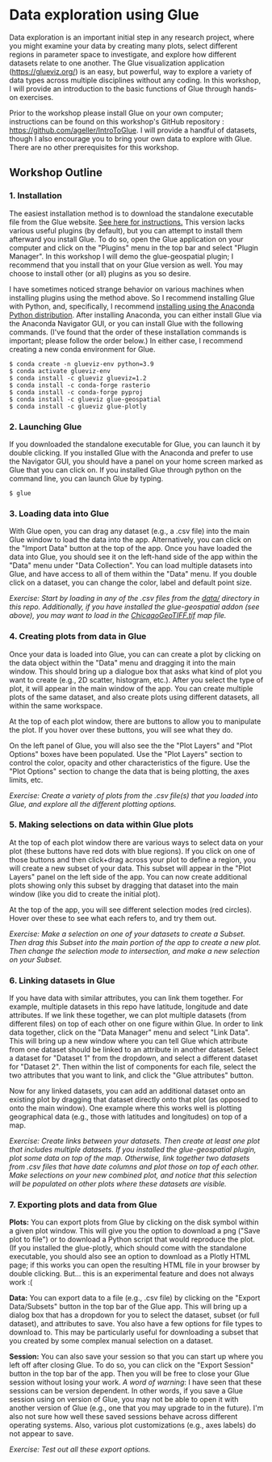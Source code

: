 # Data exploration using Glue

Data exploration is an important initial step in any research project, where you might examine your data by creating many plots, select different regions in parameter space to investigate, and explore how different datasets relate to one another.  The Glue visualization application (https://glueviz.org/) is an easy, but powerful, way to explore a variety of data types across multiple disciplines without any coding.  In this workshop, I will provide an introduction to the basic functions of Glue through hands-on exercises.  

Prior to the workshop please install Glue on your own computer; instructions can be found on this workshop's GitHub repository : https://github.com/ageller/IntroToGlue.  I will provide a handful of datasets, though I also encourage you to bring your own data to explore with Glue.  There are no other prerequisites for this workshop.


## Workshop Outline

### 1. Installation

The easiest installation method is to download the standalone executable file from the Glue website.  [See here for instructions.](https://glueviz.readthedocs.io/en/stable/installation/standalone.html)  This version lacks various useful plugins (by default), but you can attempt to install them afterward you install Glue.  To do so, open the Glue application on your computer and click on the "Plugins" menu in the top bar and select "Plugin Manager".  In this workshop I will demo the glue-geospatial plugin; I recommend that you install that on your Glue version as well.  You may choose to install other (or all) plugins as you so desire.  

I have sometimes noticed strange behavior on various machines when installing plugins using the method above.  So I recommend installing Glue with Python, and, specifically, I recommend [installing using the Anaconda Python distribution](https://glueviz.readthedocs.io/en/stable/installation/conda.html).  After installing Anaconda, you can either install Glue via the Anaconda Navigator GUI, or you can install Glue with the following commands.  (I've found that the order of these installation commands is important; please follow the order below.)  In either case, I recommend creating a new conda environment for Glue.


```
$ conda create -n glueviz-env python=3.9
$ conda activate glueviz-env
$ conda install -c glueviz glueviz=1.2
$ conda install -c conda-forge rasterio
$ conda install -c conda-forge pyproj
$ conda install -c glueviz glue-geospatial 
$ conda install -c glueviz glue-plotly
```

### 2. Launching Glue

If you downloaded the standalone executable for Glue, you can launch it by double clicking.  If you installed Glue with the Anaconda and prefer to use the Navigator GUI, you should have a panel on your home screen marked as Glue that you can click on.  If you installed Glue through python on the command line, you can launch Glue by typing.

```
$ glue
```

### 3. Loading data into Glue

With Glue open, you can drag any dataset (e.g., a .csv file) into the main Glue window to load the data into the app.  Alternatively, you can click on the "Import Data" button at the top of the app.  Once you have loaded the data into Glue, you should see it on the left-hand side of the app within the "Data" menu under "Data Collection". You can load multiple datasets into Glue, and have access to all of them within the "Data" menu.  If you double click on a dataset, you can change the color, label and default point size.

*Exercise: Start by loading in any of the .csv files from the [data/](https://github.com/ageller/IntroToGlue/tree/main/data) directory in this repo.  Additionally, if you have installed the glue-geospatial addon (see above), you may want to load in the [ChicagoGeoTIFF.tif](https://github.com/ageller/IntroToGlue/blob/main/data/ChicagoGeoTIFF.tif) map file.*

### 4. Creating plots from data in Glue

Once your data is loaded into Glue, you can can create a plot by clicking on the data object within the "Data" menu and dragging it into the main window.  This should bring up a dialogue box that asks what kind of plot you want to create (e.g., 2D scatter, histogram, etc.).  After you select the type of plot, it will appear in the main window of the app.  You can create multiple plots of the same dataset, and also create plots using different datasets, all within the same workspace.  

At the top of each plot window, there are buttons to allow you to manipulate the plot.  If you hover over these buttons, you will see what they do.  

On the left panel of Glue, you will also see the the "Plot Layers" and "Plot Options" boxes have been populated.  Use the "Plot Layers" section to control the color, opacity and other characteristics of the figure.  Use the "Plot Options" section to change the data that is being plotting, the axes limits, etc.  

*Exercise: Create a variety of plots from the .csv file(s) that you loaded into Glue, and explore all the different plotting options.*

### 5. Making selections on data within Glue plots

At the top of each plot window there are various ways to select data on your plot (these buttons have red dots with blue regions).  If you click on one of those buttons and then click+drag across your plot to define a region, you will create a new subset of your data.  This subset will appear in the "Plot Layers" panel on the left side of the app.  You can now create additional plots showing only this subset by dragging that dataset into the main window (like you did to create the initial plot).   

At the top of the app, you will see different selection modes (red circles).  Hover over these to see what each refers to, and try them out.

*Exercise: Make a selection on one of your datasets to create a Subset.  Then drag this Subset into the main portion of the app to create a new plot.  Then change the selection mode to intersection, and make a new selection on your Subset.*  

### 6. Linking datasets in Glue

If you have data with similar attributes, you can link them together.  For example, multiple datasets in this repo have latitude, longitude and date attributes.  If we link these together, we can plot multiple datasets (from different files) on top of each other on one figure within Glue.  In order to link data together, click on the "Data Manager" menu and select "Link Data".  This will bring up a new window where you can tell Glue which attribute from one dataset should be linked to an attribute in another dataset.  Select a dataset for "Dataset 1" from the dropdown, and select a different dataset for "Dataset 2".  Then within the list of components for each file, select the two attributes that you want to link, and click the "Glue attributes" button. 

Now for any linked datasets, you can add an additional dataset onto an existing plot by dragging that dataset directly onto that plot (as opposed to onto the main window).  One example where this works well is plotting geographical data (e.g., those with latitudes and longitudes) on top of a map.  

*Exercise: Create links between your datasets.  Then create at least one plot that includes multiple datasets.  If you installed the glue-geospatial plugin, plot some data on top of the map.  Otherwise, link together two datasets from .csv files that have date columns and plot those on top of each other. Make selections on your new combined plot, and notice that this selection will be populated on other plots where these datasets are visible.* 

### 7. Exporting plots and data from Glue

**Plots:** You can export plots from Glue by clicking on the disk symbol within a given plot window.  This will give you the option to download a png ("Save plot to file") or to download a Python script that would reproduce the plot.  (If you installed the glue-plotly, which should come with the standalone executable, you should also see an option to download as a Plotly HTML page; if this works you can open the resulting HTML file in your browser by double clicking.  But... this is an experimental feature and does not always work :(

**Data:** You can export data to a file (e.g., .csv file) by clicking on the "Export Data/Subsets" button in the top bar of the Glue app.  This will bring up a dialog box that has a dropdown for you to select the dataset, subset (or full dataset), and attributes to save.  You also have a few options for file types to download to.  This may be particularly useful for downloading a subset that you created by some complex manual selection on a dataset.

**Session:** You can also save your session so that you can start up where you left off after closing Glue.  To do so, you can click on the "Export Session" button in the top bar of the app.  Then you will be free to close your Glue session without losing your work.  *A word of warning*: I have seen that these sessions can be version dependent.  In other words, if you save a Glue session using on version of Glue, you may not be able to open it with another version of Glue (e.g., one that you may upgrade to in the future).  I'm also not sure how well these saved sessions behave across different operating systems.  Also, various plot customizations (e.g., axes labels) do not appear to save.

*Exercise: Test out all these export options.*
